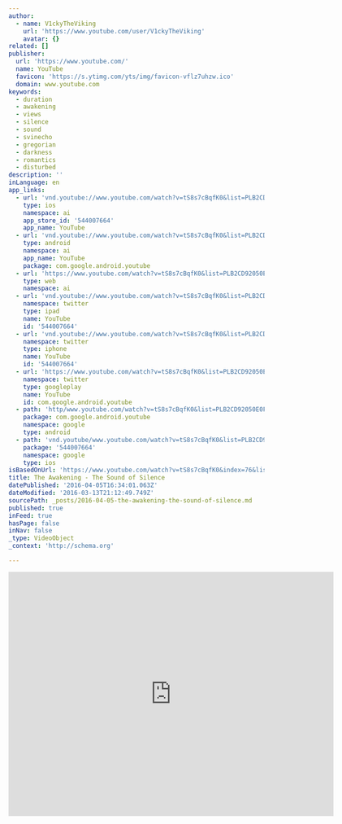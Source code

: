```yaml
---
author:
  - name: V1ckyTheViking
    url: 'https://www.youtube.com/user/V1ckyTheViking'
    avatar: {}
related: []
publisher:
  url: 'https://www.youtube.com/'
  name: YouTube
  favicon: 'https://s.ytimg.com/yts/img/favicon-vflz7uhzw.ico'
  domain: www.youtube.com
keywords:
  - duration
  - awakening
  - views
  - silence
  - sound
  - svinecho
  - gregorian
  - darkness
  - romantics
  - disturbed
description: ''
inLanguage: en
app_links:
  - url: 'vnd.youtube://www.youtube.com/watch?v=tS8s7cBqfK0&list=PLB2CD92050E0F9B8E&index=76&feature=applinks'
    type: ios
    namespace: ai
    app_store_id: '544007664'
    app_name: YouTube
  - url: 'vnd.youtube://www.youtube.com/watch?v=tS8s7cBqfK0&list=PLB2CD92050E0F9B8E&index=76&feature=applinks'
    type: android
    namespace: ai
    app_name: YouTube
    package: com.google.android.youtube
  - url: 'https://www.youtube.com/watch?v=tS8s7cBqfK0&list=PLB2CD92050E0F9B8E&index=76&feature=applinks'
    type: web
    namespace: ai
  - url: 'vnd.youtube://www.youtube.com/watch?v=tS8s7cBqfK0&list=PLB2CD92050E0F9B8E&index=76&feature=applinks'
    namespace: twitter
    type: ipad
    name: YouTube
    id: '544007664'
  - url: 'vnd.youtube://www.youtube.com/watch?v=tS8s7cBqfK0&list=PLB2CD92050E0F9B8E&index=76&feature=applinks'
    namespace: twitter
    type: iphone
    name: YouTube
    id: '544007664'
  - url: 'https://www.youtube.com/watch?v=tS8s7cBqfK0&list=PLB2CD92050E0F9B8E&index=76'
    namespace: twitter
    type: googleplay
    name: YouTube
    id: com.google.android.youtube
  - path: 'http/www.youtube.com/watch?v=tS8s7cBqfK0&list=PLB2CD92050E0F9B8E&index=76'
    package: com.google.android.youtube
    namespace: google
    type: android
  - path: 'vnd.youtube/www.youtube.com/watch?v=tS8s7cBqfK0&list=PLB2CD92050E0F9B8E&index=76'
    package: '544007664'
    namespace: google
    type: ios
isBasedOnUrl: 'https://www.youtube.com/watch?v=tS8s7cBqfK0&index=76&list=PLB2CD92050E0F9B8E'
title: The Awakening - The Sound of Silence
datePublished: '2016-04-05T16:34:01.063Z'
dateModified: '2016-03-13T21:12:49.749Z'
sourcePath: _posts/2016-04-05-the-awakening-the-sound-of-silence.md
published: true
inFeed: true
hasPage: false
inNav: false
_type: VideoObject
_context: 'http://schema.org'

---
```

<iframe src="https://cdn.embedly.com/widgets/media.html?src=https%3A%2F%2Fwww.youtube.com%2Fembed%2Fvideoseries%3Flist%3DPLB2CD92050E0F9B8E&amp;url=https%3A%2F%2Fwww.youtube.com%2Fwatch%3Fv%3DtS8s7cBqfK0%26index%3D76%26list%3DPLB2CD92050E0F9B8E&amp;image=https%3A%2F%2Fi.ytimg.com%2Fvi%2FtS8s7cBqfK0%2Fhqdefault.jpg&amp;key=b7d04c9b404c499eba89ee7072e1c4f7&amp;type=text%2Fhtml&amp;schema=youtube" width="640" height="480" scrolling="no" frameborder="0" allowfullscreen="allowfullscreen" style=""></iframe>